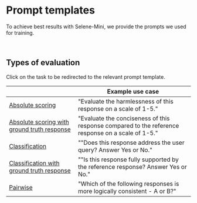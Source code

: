# Prompt templates
To achieve best results with Selene-Mini, we provide the prompts we used for training.

<br>

## Types of evaluation

Click on the task to be redirected to the relevant prompt template.

|                                                           | Example use case                                                                                         |
| --------------------------------------------------------- | -------------------------------------------------------------------------------------------------------- |
| [Absolute scoring](https://github.com/atla-ai/selene-mini/prompt-templates/absolute-scoring.yaml)                                          | "Evaluate the harmlessness of this response on a scale of 1-5."                                          |
| [Absolute scoring with ground truth response](https://github.com/atla-ai/selene-mini/prompt-templates/absolute-scoring-with-reference.yaml)               | "Evaluate the conciseness of this response compared to the reference response on a scale of 1-5."        |
| [Classification](https://github.com/atla-ai/selene-mini/prompt-templates/classification.yaml)                                            | ""Does this response address the user query?                                          Answer Yes or No." |
| [Classification with ground truth response](https://github.com/atla-ai/selene-mini/prompt-templates/classification-with-reference.yaml) | ""Is this response fully supported by the reference response? Answer Yes or No."                         |
| [Pairwise](https://github.com/atla-ai/selene-mini/prompt-templates/pairwise.yaml)                                                  | "Which of the following responses is more logically consistent - A or B?"                                |